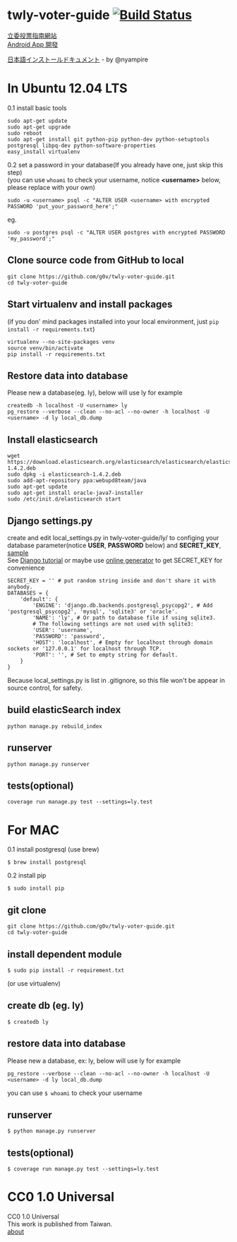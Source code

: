 twly-voter-guide [![Build Status](https://travis-ci.org/g0v/twly-voter-guide.png?branch=master)](https://travis-ci.org/g0v/twly-voter-guide)
================

[立委投票指南網站](http://vote.ly.g0v.tw/)     
[Android App 開發](https://github.com/irisshu/g0v-twly-voter-guide-android)

[日本語インストールドキュメント](https://github.com/g0v/twly-voter-guide/blob/master/README.ja.md) - by @nyampire

In Ubuntu 12.04 LTS
=================
0.1 install basic tools
```
sudo apt-get update
sudo apt-get upgrade
sudo reboot
sudo apt-get install git python-pip python-dev python-setuptools postgresql libpq-dev python-software-properties
easy_install virtualenv
```

0.2 set a password in your database(If you already have one, just skip this step)        
(you can use `whoami` to check your username, notice **&lt;username&gt;**  below, please replace with your own)

```
sudo -u <username> psql -c "ALTER USER <username> with encrypted PASSWORD 'put_your_password_here';"
```
eg.
```
sudo -u postgres psql -c "ALTER USER postgres with encrypted PASSWORD 'my_password';"
```

## Clone source code from GitHub to local
```
git clone https://github.com/g0v/twly-voter-guide.git       
cd twly-voter-guide
```

## Start virtualenv and install packages         
(if you don' mind packages installed into your local environment, just `pip install -r requirements.txt`)
```
virtualenv --no-site-packages venv      
source venv/bin/activate        
pip install -r requirements.txt     
```

## Restore data into database       
Please new a database(eg. ly), below will use ly for example
```
createdb -h localhost -U <username> ly
pg_restore --verbose --clean --no-acl --no-owner -h localhost -U <username> -d ly local_db.dump
```

## Install elasticsearch         
```
wget https://download.elasticsearch.org/elasticsearch/elasticsearch/elasticsearch-1.4.2.deb
sudo dpkg -i elasticsearch-1.4.2.deb
sudo add-apt-repository ppa:webupd8team/java
sudo apt-get update
sudo apt-get install oracle-java7-installer
sudo /etc/init.d/elasticsearch start
```

## Django settings.py          
create and edit local_settings.py in twly-voter-guide/ly/ to configing your database parameter(notice **USER**, **PASSWORD** below) and **SECRET_KEY**, [sample](https://github.com/g0v/twly-voter-guide/blob/master/ly/local_settings.sample.py)       
See [Django tutorial](https://docs.djangoproject.com/en/dev/intro/tutorial01/) or maybe use [online generator](http://www.miniwebtool.com/django-secret-key-generator/) to get SECRET_KEY for convenience				
```
SECRET_KEY = '' # put random string inside and don't share it with anybody.
DATABASES = {
    'default': {
        'ENGINE': 'django.db.backends.postgresql_psycopg2', # Add 'postgresql_psycopg2', 'mysql', 'sqlite3' or 'oracle'.
        'NAME': 'ly', # Or path to database file if using sqlite3.
        # The following settings are not used with sqlite3:
        'USER': 'username',
        'PASSWORD': 'password',
        'HOST': 'localhost', # Empty for localhost through domain sockets or '127.0.0.1' for localhost through TCP.
        'PORT': '', # Set to empty string for default.
    }
}
```
Because local_settings.py is list in .gitignore, so this file won't be appear in source control, for safety.

## build elasticSearch index
```
python manage.py rebuild_index
```

## runserver
```
python manage.py runserver
```

## tests(optional)
```
coverage run manage.py test --settings=ly.test
```


For MAC
=================
0.1 install postgresql (use brew)
```
$ brew install postgresql
```
0.2 install pip
```
$ sudo install pip 
```


## git clone
```
git clone https://github.com/g0v/twly-voter-guide.git       
cd twly-voter-guide
```
## install dependent module
```
$ sudo pip install -r requirement.txt
```
(or use virtualenv)

## create db (eg. ly)
```
$ createdb ly
```

## restore data into database       
Please new a database, ex: ly, below will use ly for example
```
pg_restore --verbose --clean --no-acl --no-owner -h localhost -U <username> -d ly local_db.dump
```
you can use `$ whoami` to check your username

## runserver
```
$ python manage.py runserver
```

## tests(optional)
```
$ coverage run manage.py test --settings=ly.test
```

CC0 1.0 Universal
=================
CC0 1.0 Universal       
This work is published from Taiwan.     
[about](http://vote.ly.g0v.tw/about/)
